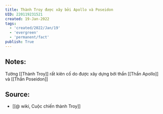 ```yaml
---
title: Thành Troy được xây bởi Apollo và Poseidon
UID: 220119231521
created: 19-Jan-2022
tags:
  - 'created/2022/Jan/19'
  - 'evergreen'
  - 'permanent/fact'
publish: True
---
```

## Notes:
Tường [[Thành Troy]] rất kiên cố do được xây dựng bởi thần [[Thần Apollo]] và [[Thần Poseidon]]

## Source:
- [[@ wiki, Cuộc chiến thành Troy]]


